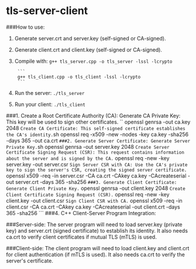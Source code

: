 # tls-server-client

###How to use:

1. Generate server.crt and server.key (self-signed or CA-signed).
2. Generate client.crt and client.key (self-signed or CA-signed).
3. Compile with:
        ```
        g++ tls_server.cpp -o tls_server -lssl -lcrypto
        ```

        ```
        g++ tls_client.cpp -o tls_client -lssl -lcrypto
        ```
4. Run the server:
        ```
        ./tls_server
        ```
5. Run your client:
        ```
        ./tls_client
        ``` 

###1. Create a Root Certificate Authority (CA):
Generate CA Private Key: This key will be used to sign other certificates.
	``
    openssl genrsa -out ca.key 2048
	```
Create CA Certificate: This self-signed certificate establishes the CA's identity.
	```sh
    openssl req -x509 -new -nodes -key ca.key -sha256 -days 365 -out ca.crt
	```
###2. Generate Server Certificate:
Generate Server Private Key.
	```sh
    openssl genrsa -out server.key 2048
	```
Create Server Certificate Signing Request (CSR): This request contains information about the server and is signed by the CA.
	```
    openssl req -new -key server.key -out server.csr
	```
Sign Server CSR with CA: Use the CA's private key to sign the server's CSR, creating the signed server certificate.
	```
    openssl x509 -req -in server.csr -CA ca.crt -CAkey ca.key -CAcreateserial -out server.crt -days 365 -sha256
	```
###3. Generate Client Certificate:
Generate Client Private Key.
	```
    openssl genrsa -out client.key 2048
	```
Create Client Certificate Signing Request (CSR).
	```
    openssl req -new -key client.key -out client.csr
	```
Sign Client CSR with CA.
	```
    openssl x509 -req -in client.csr -CA ca.crt -CAkey ca.key -CAcreateserial -out client.crt -days 365 -sha256
	```
###4. C++ Client-Server Program Integration:

###Server-side:
The server program will need to load server.key (private key) and server.crt (signed certificate) to establish its identity. It also needs ca.crt to verify client certificates if mutual TLS (mTLS) is used.

###Client-side:
The client program will need to load client.key and client.crt for client authentication (if mTLS is used). It also needs ca.crt to verify the server's certificate.

